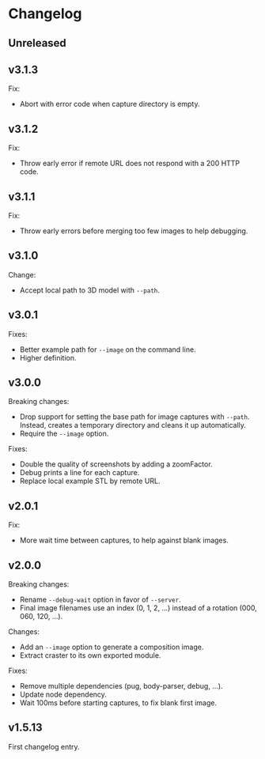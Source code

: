 # Changelog

## Unreleased

## v3.1.3

Fix:

- Abort with error code when capture directory is empty.

## v3.1.2

Fix:

- Throw early error if remote URL does not respond with a 200 HTTP code.

## v3.1.1

Fix:

- Throw early errors before merging too few images to help debugging.

## v3.1.0

Change:

- Accept local path to 3D model with `--path`.

## v3.0.1

Fixes:

- Better example path for `--image` on the command line.
- Higher definition.

## v3.0.0

Breaking changes:

- Drop support for setting the base path for image captures with `--path`.
  Instead, creates a temporary directory and cleans it up automatically.
- Require the `--image` option.

Fixes:

- Double the quality of screenshots by adding a zoomFactor.
- Debug prints a line for each capture.
- Replace local example STL by remote URL.

## v2.0.1

Fix:

- More wait time between captures, to help against blank images.

## v2.0.0

Breaking changes:

- Rename `--debug-wait` option in favor of `--server`.
- Final image filenames use an index (0, 1, 2, …) instead of
  a rotation (000, 060, 120, …).

Changes:

- Add an `--image` option to generate a composition image.
- Extract craster to its own exported module.

Fixes:

- Remove multiple dependencies (pug, body-parser, debug, …).
- Update node dependency.
- Wait 100ms before starting captures, to fix blank first image.

## v1.5.13

First changelog entry.
